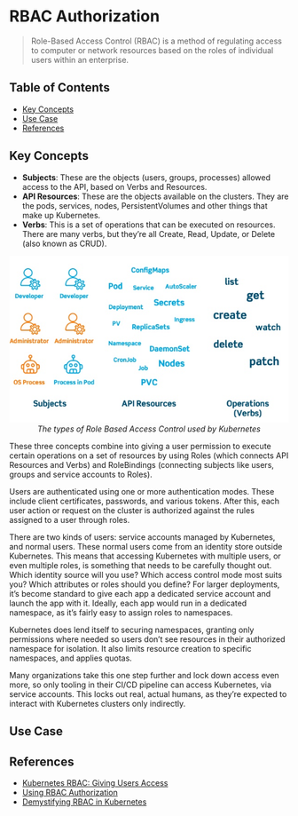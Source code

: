 # RBAC Authorization

> Role-Based Access Control (RBAC) is a method of regulating access to computer or network resources based on the roles of individual users within an enterprise.


## Table of Contents

<!-- START doctoc generated TOC please keep comment here to allow auto update -->
<!-- DON'T EDIT THIS SECTION, INSTEAD RE-RUN doctoc TO UPDATE -->


- [Key Concepts](#key-concepts)
- [Use Case](#use-case)
- [References](#references)

<!-- END doctoc generated TOC please keep comment here to allow auto update -->


## Key Concepts

- **Subjects**: These are the objects (users, groups, processes) allowed access to the API, based on Verbs and Resources.
- **API Resources**: These are the objects available on the clusters. They are the pods, services, nodes, PersistentVolumes and other things that make up Kubernetes.
- **Verbs**: This is a set of operations that can be executed on resources. There are many verbs, but they’re all Create, Read, Update, or Delete (also known as CRUD).

<div align="center">
  <img src="assets/types-of-rbac.jpg" width="520">
  <br />
  <em>The types of Role Based Access Control used by Kubernetes</em>
  <br />
</div>

These three concepts combine into giving a user permission to execute certain operations on a set of resources by using Roles (which connects API Resources and Verbs) and RoleBindings (connecting subjects like users, groups and service accounts to Roles).

Users are authenticated using one or more authentication modes. These include client certificates, passwords, and various tokens. After this, each user action or request on the cluster is authorized against the rules assigned to a user through roles.

There are two kinds of users: service accounts managed by Kubernetes, and normal users. These normal users come from an identity store outside Kubernetes. This means that accessing Kubernetes with multiple users, or even multiple roles, is something that needs to be carefully thought out. Which identity source will you use? Which access control mode most suits you? Which attributes or roles should you define? For larger deployments, it’s become standard to give each app a dedicated service account and launch the app with it. Ideally, each app would run in a dedicated namespace, as it’s fairly easy to assign roles to namespaces.

Kubernetes does lend itself to securing namespaces, granting only permissions where needed so users don’t see resources in their authorized namespace for isolation. It also limits resource creation to specific namespaces, and applies quotas.

Many organizations take this one step further and lock down access even more, so only tooling in their CI/CD pipeline can access Kubernetes, via service accounts. This locks out real, actual humans, as they’re expected to interact with Kubernetes clusters only indirectly.


## Use Case


## References

- [Kubernetes RBAC: Giving Users Access](https://platform9.com/blog/the-gorilla-guide-to-kubernetes-in-the-enterprise-chapter-4-putting-kubernetes-to-work/)
- [Using RBAC Authorization](https://kubernetes.io/docs/reference/access-authn-authz/rbac/)
- [Demystifying RBAC in Kubernetes](https://www.cncf.io/blog/2018/08/01/demystifying-rbac-in-kubernetes/)
